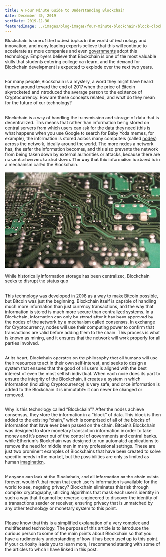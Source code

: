 ```yaml
---
title: A Four Minute Guide to Understanding Blockchain
date: December 30, 2019
sortDate: 2019-12-30
featuredImage: ../images/blog-images/four-minute-blockchain/block-clock.jpeg
---
```


<div class="text-gray-900 text-left text-2xl md:text-xl">
Blockchain is one of the hottest topics in the world of technology and innovation, and many leading experts believe that this will continue to accelerate as more companies and even <a class="text-purple-600 hover:text-purple-400" href="https://www.forbes.com/sites/michaeldelcastillo/2019/12/28/secretary-general-says-united-nations-must-embrace-blockchain/?sh=2723462a1379" rel="noopener noreferrer nofollow" target="_blank">governments</a> adopt this technology. Employers believe that Blockchain is one of the most valuable skills that students entering college can learn, and the demand for Blockchain development is expected to explode over the next two years.<br><br>

For many people, Blockchain is a mystery, a word they might have heard thrown around toward the end of 2017 when the price of Bitcoin skyrocketed and introduced the average person to the existence of Cryptocurrency. How are these concepts related, and what do they mean for the future of our technology?<br><br>

Blockchain is a way of handling the transmission and storage of data that is decentralized. This means that rather than information being stored on central servers from which users can ask for the data they need (this is what happens when you use Google to search for Baby Yoda memes, for example), the information is stored across many computers (called <a class="text-purple-600 hover:text-purple-400" href="https://bitnodes.io/" rel="noopener noreferrer nofollow" target="_blank">nodes</a>) across the network, ideally around the world. The more nodes a network has, the safer the information becomes, and this also prevents the network from being taken down by external authorities or attacks, because there are no central servers to shut down. The way that this information is stored is in a mechanism called the Blockchain.
<br><br>
![Circuit Board](../images/blog-images/four-minute-blockchain/circuitboard.jpeg)

<p class="font-semibold text-center text-lg">While historically information storage has been centralized, Blockchain seeks to disrupt the status quo</p>

<br>
This technology was developed in 2008 as a way to make Bitcoin possible, but Bitcoin was just the beginning. Blockchain itself is capable of handling much more information than just currency transactions, and the way that information is stored is much more secure than centralized systems. In a Blockchain, information can only be stored after it has been approved by the nodes of the network by a mechanism called consensus. In exchange for Cryptocurrency, nodes will use their computing power to confirm that transactions are valid before adding them to the chain. This process is what is known as mining, and it ensures that the network will work properly for all parties involved.<br><br>

At its heart, Blockchain operates on the philosophy that all humans will use their resources to act in their own self-interest, and seeks to design a system that ensures that the good of all users is aligned with the best interest of even the most selfish individual. When each node does its part to ensure the integrity of the Blockchain, it creates a system in which information (including Cryptocurrency) is very safe, and once information is added to the Blockchain it is immutable: it can never be changed or removed.<br><br>

Why is this technology called “Blockchain”? After the nodes achieve consensus, they store the information in a “block” of data. This block is then added to the existing “chain,” which is comprised of all of the blocks of information that have ever been passed on the chain. Bitcoin’s Blockchain was designed to store monetary transaction information in order to take money and it’s power out of the control of governments and central banks, while Etherium’s Blockchain was designed to run automated applications to remove the need for middle men in many professional settings. These are just two prominent examples of Blockchains that have been created to solve specific needs in the market, but the possibilities are only as limited as human <a class="text-purple-600 hover:text-purple-400" href="https://thenextweb.com/news/nike-blockchain-sneakers-cryptokick-patent" rel="noopener noreferrer nofollow" target="_blank">imagination</a>.<br><br>

If anyone can look at the Blockchain, and all information on the chain exists forever, wouldn’t that mean that each user’s information is available for the world to see, negating privacy? Blockchain eliminates this risk through complex cryptography, utilizing algorithms that mask each user’s identity in such a way that it cannot be reverse-engineered to discover the identity of a transactions sender or receiver, ensuring privacy that is unmatched by any other technology or monetary system to this point.<br><br>

Please know that this is a simplified explanation of a very complex and multifaceted technology. The purpose of this article is to introduce the curious person to some of the main points about Blockchain so that you have a rudimentary understanding of how it has been used up to this point. If your curiosity leads you to learn more, I recommend starting with some of the articles to which I have linked in this post.<br><br>

</div>
